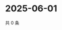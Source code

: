 # 2025-06-01

共 0 条

<!-- BEGIN ZHIHUQUESTIONS -->
<!-- 最后更新时间 Sun Jun 01 2025 12:28:15 GMT+0800 (China Standard Time) -->

<!-- END ZHIHUQUESTIONS -->
